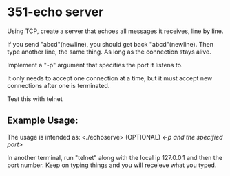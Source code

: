 # 351-echo server

Using TCP, create a server that echoes all messages it receives, line by line.

If you send "abcd"(newline), you should get back "abcd"(newline). Then type another line, the same thing. As long as the connection stays alive. 

Implement a "-p" argument that specifies the port it listens to.

It only needs to accept one connection at a time, but it must accept new connections after one is terminated.

Test this with telnet

## Example Usage:

The usage is intended as:
<./echoserve> (OPTIONAL) *<-p and the specified port>* 

In another terminal, run "telnet" along with the local ip 127.0.0.1 and then the port number.
Keep on typing things and you will receieve what you typed.
